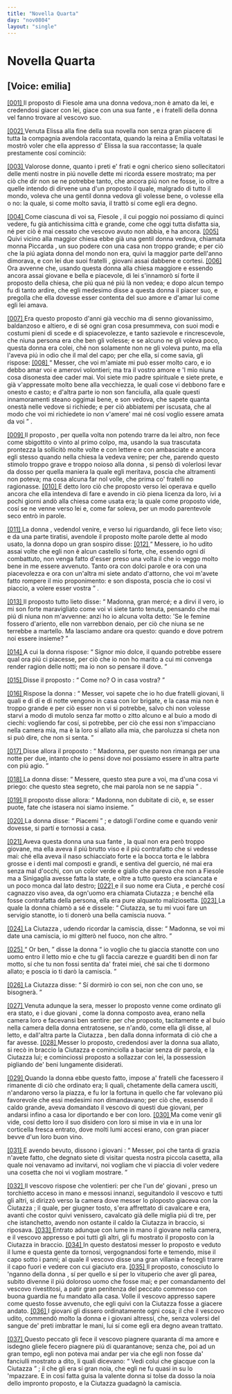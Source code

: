 ```yaml
---
title: "Novella Quarta"
day: "nov0804"
layout: "single"
---
```

<div id="nov0804" type="novella" who="emilia">
 <h1>
  Novella Quarta
 </h1>
 <p>
  <h2>
   [Voice: emilia]
  </h2>
 </p>
 <argument>
  <p>
   <a href="{{ site.baseurl }}enDecameron/nov0804#p08040001">
    [001]
   </a>
   <name persref="proposto-0804" type="person">
    Il proposto
   </name>
   di
   <name placeref="fiesole" type="place">
    Fiesole
   </name>
   ama una
   <name persref="piccarda" type="person">
    donna
   </name>
   vedova,:non &egrave; amato da lei, e credendosi giacer con lei, giace con una sua
   <name persref="ciutazza" type="person">
    fante
   </name>
   , e i
   <name persref="fratelli-0804" type="person">
    fratelli
   </name>
   della donna vel fanno trovare al vescovo suo.
  </p>
 </argument>
 <div3 type="commentary" who="author">
  <p>
   <a href="{{ site.baseurl }}enDecameron/nov0804#p08040002">
    [002]
   </a>
   Venuta
   <name persref="elissa" type="person">
    Elissa
   </name>
   alla fine della sua novella non senza gran piacere di tutta la compagnia avendola raccontata, quando la
   <name persref="emilia" type="person">
    reina
   </name>
   a
   <name persref="emilia" type="person">
    Emilia
   </name>
   voltatasi le mostr&ograve; voler che ella appresso d'
   <name persref="elissa" type="person">
    Elissa
   </name>
   la sua raccontasse; la quale prestamente cos&iacute; cominci&ograve;:
  </p>
 </div3>
 <div3 type="commentary" who="emilia">
  <p>
   <a href="{{ site.baseurl }}enDecameron/nov0804#p08040003">
    [003]
   </a>
   Valorose donne, quanto i preti e' frati e ogni cherico sieno sollecitatori delle menti nostre in pi&uacute; novelle dette mi ricorda essere mostrato; ma per ci&ograve; che dir non se ne potrebbe tanto, che ancora pi&uacute; non ne fosse, io oltre a quelle intendo di dirvene una d'un
   <name persref="proposto-0804" type="person">
    proposto
   </name>
   il quale, malgrado di tutto il mondo, voleva che una gentil
   <name persref="piccarda" type="person">
    donna
   </name>
   vedova gli volesse bene, o volesse ella o no: la quale, si come molto savia, il tratt&ograve; s&iacute; come egli era degno.
  </p>
 </div3>
 <p>
  <a href="{{ site.baseurl }}enDecameron/nov0804#p08040004">
   [004]
  </a>
  Come ciascuna di voi sa,
  <name placeref="fiesole" type="place">
   Fiesole
  </name>
  , il cui poggio noi possiamo di quinci vedere, fu gi&agrave; antichissima citt&agrave; e grande, come che oggi tutta disfatta sia, n&eacute; per ci&ograve; &egrave; mai cessato che vescovo avuto non abbia, e ha ancora.
  <a href="{{ site.baseurl }}enDecameron/nov0804#p08040005">
   [005]
  </a>
  Quivi vicino alla
  <name placeref="duomofiesole-0804" type="place">
   maggior chiesa
  </name>
  ebbe gi&agrave; una gentil donna vedova, chiamata
  <name persref="piccarda" type="person">
   monna Piccarda
  </name>
  , un suo podere con una casa non troppo grande; e per ci&ograve; che la pi&uacute; agiata donna del mondo non era, quivi la maggior parte dell'anno dimorava, e con lei due suoi
  <name persref="fratelli-0804" type="person">
   fratelli
  </name>
  , giovani assai dabbene e cortesi.
  <a href="{{ site.baseurl }}enDecameron/nov0804#p08040006">
   [006]
  </a>
  Ora avvenne che, usando questa donna alla chiesa maggiore e essendo ancora assai giovane e bella e piacevole, di lei s'innamor&ograve; s&iacute; forte il
  <name persref="proposto-0804" type="person">
   proposto
  </name>
  della chiesa, che pi&uacute; qua n&eacute; pi&uacute; l&agrave; non vedea; e dopo alcun tempo fu di tanto ardire, che egli medesimo disse a questa donna il piacer suo, e pregolla che ella dovesse esser contenta del suo amore e d'amar lui come egli lei amava.
 </p>
 <p>
  <a href="{{ site.baseurl }}enDecameron/nov0804#p08040007">
   [007]
  </a>
  Era questo
  <name persref="proposto-0804" type="person">
   proposto
  </name>
  d'anni gi&agrave; vecchio ma di senno giovanissimo, baldanzoso e altiero, e di s&eacute; ogni gran cosa presummeva, con suoi modi e costumi pieni di scede e di spiacevolezze, e tanto sazievole e rincrescevole, che niuna persona era che ben gli volesse; e se alcuno ne gli voleva poco, questa
  <name persref="piccarda" type="person">
   donna
  </name>
  era colei, ch&eacute; non solamente non ne gli voleva punto, ma ella l'aveva pi&uacute; in odio che il mal del capo; per che ella, s&iacute; come savia, gli rispose:
  <a href="{{ site.baseurl }}enDecameron/nov0804#p08040008">
   [008]
  </a>
  <q direct="unspecified" who="piccarda">
   Messer, che voi m'amiate mi pu&ograve; esser molto caro, e io debbo amar voi e amerovi volontieri; ma tra il vostro amore e 'l mio niuna cosa disonesta dee cader mai. Voi siete mio padre spirituale e siete prete, e gi&agrave; v'appressate molto bene alla vecchiezza, le quali cose vi debbono fare e onesto e casto; e d'altra parte io non son fanciulla, alla quale questi innamoramenti steano oggimai bene, e son vedova, che sapete quanta onest&agrave; nelle vedove si richiede; e per ci&ograve; abbiatemi per iscusata, che al modo che voi mi richiedete io non v'amere' mai n&eacute; cos&iacute; voglio essere amata da voi
  </q>
  .
 </p>
 <p>
  <a href="{{ site.baseurl }}enDecameron/nov0804#p08040009">
   [009]
  </a>
  <name persref="proposto-0804" type="person">
   Il proposto
  </name>
  , per quella volta non potendo trarre da lei altro, non fece come sbigottito o vinto al primo colpo, ma, usando la sua trascutata prontezza la sollicit&ograve; molte volte e con lettere e con ambasciate e ancora egli stesso quando nella chiesa la vedeva venire; per che, parendo questo stimolo troppo grave e troppo noioso alla
  <name persref="piccarda" type="person">
   donna
  </name>
  , si pens&ograve; di volerlosi levar da dosso per quella maniera la quale egli meritava, poscia che altramenti non poteva; ma cosa alcuna far nol volle, che prima co'
  <name persref="fratelli-0804" type="person">
   fratelli
  </name>
  no ragionasse.
  <a href="{{ site.baseurl }}enDecameron/nov0804#p08040010">
   [010]
  </a>
  E detto loro ci&ograve; che proposto verso lei operava e quello ancora che ella intendeva di fare e avendo in ci&ograve; piena licenza da loro, ivi a pochi giorni and&ograve; alla chiesa come usata era; la quale come proposto vide, cos&iacute; se ne venne verso lei e, come far soleva, per un modo parentevole seco entr&ograve; in parole.
 </p>
 <p>
  <a href="{{ site.baseurl }}enDecameron/nov0804#p08040011">
   [011]
  </a>
  <name persref="piccarda" type="person">
   La donna
  </name>
  , vedendol venire, e verso lui riguardando, gli fece lieto viso; e da una parte tiratisi, avendole
  <name persref="proposto-0804" type="person">
   il proposto
  </name>
  molte parole dette al modo usato, la donna dopo un gran sospiro disse:
  <a href="{{ site.baseurl }}enDecameron/nov0804#p08040012">
   [012]
  </a>
  <q direct="unspecified" who="piccarda">
   Messere, io ho udito assai volte che egli non &egrave; alcun castello s&iacute; forte, che, essendo ogni d&iacute; combattuto, non venga fatto d'esser preso una volta il che io veggo molto bene in me essere avvenuto. Tanto ora con dolci parole e ora con una piacevolezza e ora con un'altra mi siete andato d'attorno, che voi m'avete fatto rompere il mio proponimento: e son disposta, poscia che io cos&iacute; vi piaccio, a volere esser vostra
  </q>
  .
 </p>
 <p>
  <a href="{{ site.baseurl }}enDecameron/nov0804#p08040013">
   [013]
  </a>
  <name persref="proposto-0804" type="person">
   Il proposto
  </name>
  tutto lieto disse:
  <q direct="unspecified" who="proposto-0804">
   Madonna, gran merc&eacute;; e a dirvi il vero, io mi son forte maravigliato come voi vi siete tanto tenuta, pensando che mai pi&uacute; di niuna non m'avvenne: anzi ho io alcuna volta detto: 'Se le femine fossero d'ariento, elle non varrebbon denaio, per ci&ograve; che niuna se ne terrebbe a martello. Ma lasciamo andare ora questo: quando e dove potrem noi essere insieme?
  </q>
 </p>
 <p>
  <a href="{{ site.baseurl }}enDecameron/nov0804#p08040014">
   [014]
  </a>
  A cui
  <name persref="piccarda" type="person">
   la donna
  </name>
  rispose:
  <q direct="unspecified" who="piccarda">
   Signor mio dolce, il quando potrebbe essere qual ora pi&uacute; ci piacesse, per ci&ograve; che io non ho marito a cui mi convenga render ragion delle notti; ma io non so pensare il dove.
  </q>
 </p>
 <p>
  <a href="{{ site.baseurl }}enDecameron/nov0804#p08040015">
   [015]
  </a>
  Disse
  <name persref="proposto-0804" type="person">
   il proposto
  </name>
  :
  <q direct="unspecified" who="proposto-0804">
   Come no? O in casa vostra?
  </q>
 </p>
 <p>
  <a href="{{ site.baseurl }}enDecameron/nov0804#p08040016">
   [016]
  </a>
  Rispose
  <name persref="piccarda" type="person">
   la donna
  </name>
  :
  <q direct="unspecified" who="piccarda">
   Messer, voi sapete che io ho due
   <name persref="fratelli-0804" type="person">
    fratelli
   </name>
   giovani, li quali e di d&iacute; e di notte vengono in casa con lor brigate, e la casa mia non &egrave; troppo grande e per ci&ograve; esser non vi si potrebbe, salvo chi non volesse starvi a modo di mutolo senza far motto o zitto alcuno e al buio a modo di ciechi: vogliendo far cos&iacute;, si potrebbe, per ci&ograve; che essi non s'impacciano nella camera mia, ma &egrave; la loro s&iacute; allato alla mia, che paroluzza s&iacute; cheta non si pu&ograve; dire, che non si senta.
  </q>
 </p>
 <p>
  <a href="{{ site.baseurl }}enDecameron/nov0804#p08040017">
   [017]
  </a>
  Disse allora
  <name persref="proposto-0804" type="person">
   il proposto
  </name>
  :
  <q direct="unspecified" who="proposto-0804">
   Madonna, per questo non rimanga per una notte per due, intanto che io pensi dove noi possiamo essere in altra parte con pi&uacute; agio.
  </q>
 </p>
 <p>
  <a href="{{ site.baseurl }}enDecameron/nov0804#p08040018">
   [018]
  </a>
  <name persref="piccarda" type="person">
   La donna
  </name>
  disse:
  <q direct="unspecified" who="piccarda">
   Messere, questo stea pure a voi, ma d'una cosa vi priego: che questo stea segreto, che mai parola non se ne sappia
  </q>
  .
 </p>
 <p>
  <a href="{{ site.baseurl }}enDecameron/nov0804#p08040019">
   [019]
  </a>
  <name persref="proposto-0804" type="person">
   Il proposto
  </name>
  disse allora:
  <q direct="unspecified" who="proposto-0804">
   Madonna, non dubitate di ci&ograve;, e, se esser puote, fate che istasera noi siamo insieme.
  </q>
 </p>
 <p>
  <a href="{{ site.baseurl }}enDecameron/nov0804#p08040020">
   [020]
  </a>
  <name persref="piccarda" type="person">
   La donna
  </name>
  disse:
  <q direct="unspecified">
   Piacemi
  </q>
  ; e datogli l'ordine come e quando venir dovesse, si part&iacute; e tornossi a casa.
 </p>
 <p>
  <a href="{{ site.baseurl }}enDecameron/nov0804#p08040021">
   [021]
  </a>
  Aveva
  <name persref="piccarda" type="person">
   questa donna
  </name>
  una sua
  <name persref="ciutazza" type="person">
   fante
  </name>
  , la qual non era per&ograve; troppo giovane, ma ella aveva il pi&uacute; brutto viso e il pi&uacute; contrafatto che si vedesse mai: ch&eacute; ella aveva il naso schiacciato forte e la bocca torta e le labbra grosse e i denti mal composti e grandi, e sentiva del guercio, n&eacute; mai era senza mal d'occhi, con un color verde e giallo che pareva che non a
  <name placeref="fiesole" type="place">
   Fiesole
  </name>
  ma a
  <name placeref="sinigaglia" type="place">
   Sinigaglia
  </name>
  avesse fatta la state, e oltre a tutto questo era sciancata e un poco monca dal lato destro;
  <a href="{{ site.baseurl }}enDecameron/nov0804#p08040022">
   [022]
  </a>
  e il suo nome era
  <name persref="ciutazza" type="person">
   Ciuta
  </name>
  , e perch&eacute; cos&iacute; cagnazzo viso avea, da ogn'uomo era chiamata
  <name persref="ciutazza" type="person">
   Ciutazza
  </name>
  ; e bench&eacute; ella fosse contrafatta della persona, ella era pure alquanto maliziosetta.
  <a href="{{ site.baseurl }}enDecameron/nov0804#p08040023">
   [023]
  </a>
  La quale la
  <name persref="piccarda" type="person">
   donna
  </name>
  chiam&ograve; a s&eacute; e dissele:
  <q direct="unspecified" who="piccarda">
   Ciutazza, se tu mi vuoi fare un servigio stanotte, io ti doner&ograve; una bella camiscia nuova.
  </q>
 </p>
 <p>
  <a href="{{ site.baseurl }}enDecameron/nov0804#p08040024">
   [024]
  </a>
  La
  <name persref="ciutazza" type="person">
   Ciutazza
  </name>
  , udendo ricordar la camiscia, disse:
  <q direct="unspecified" who="ciutazza">
   Madonna, se voi mi date una camiscia, io mi gitter&ograve; nel fuoco, non che altro.
  </q>
 </p>
 <p>
  <a href="{{ site.baseurl }}enDecameron/nov0804#p08040025">
   [025]
  </a>
  <q direct="unspecified" who="piccarda">
   Or ben,
  </q>
  disse
  <name persref="piccarda" type="person">
   la donna
  </name>
  <q direct="unspecified">
   io voglio che tu giaccia stanotte con uno uomo entro il letto mio e che tu gli faccia carezze e guarditi ben di non far motto, s&iacute; che tu non fossi sentita da' fratei miei, ch&eacute; sai che ti dormono allato; e poscia io ti dar&ograve; la camiscia.
  </q>
 </p>
 <p>
  <a href="{{ site.baseurl }}enDecameron/nov0804#p08040026">
   [026]
  </a>
  La
  <name persref="ciutazza" type="person">
   Ciutazza
  </name>
  disse:
  <q direct="unspecified" who="ciutazza">
   S&iacute; dormir&ograve; io con sei, non che con uno, se bisogner&agrave;.
  </q>
 </p>
 <p>
  <a href="{{ site.baseurl }}enDecameron/nov0804#p08040027">
   [027]
  </a>
  Venuta adunque la sera, messer lo
  <name persref="proposto-0804" type="person">
   proposto
  </name>
  venne come ordinato gli era stato, e
  <name persref="fratelli-0804" type="person">
   i due giovani
  </name>
  , come
  <name persref="piccarda" type="person">
   la donna
  </name>
  composto avea, erano nella camera loro e facevansi ben sentire: per che proposto, tacitamente e al buio nella camera della donna entratosene, se n'and&ograve;, come ella gli disse, al letto, e dall'altra parte la
  <name persref="ciutazza" type="person">
   Ciutazza
  </name>
  , ben dalla donna informata di ci&ograve; che a far avesse.
  <a href="{{ site.baseurl }}enDecameron/nov0804#p08040028">
   [028]
  </a>
  Messer lo proposto, credendosi aver la donna sua allato, si rec&ograve; in braccio la
  <name persref="ciutazza" type="person">
   Ciutazza
  </name>
  e cominciolla a baciar senza dir parola, e la
  <name persref="ciutazza" type="person">
   Ciutazza
  </name>
  lui; e cominciossi proposto a sollazzar con lei, la possession pigliando de' beni lungamente disiderati.
 </p>
 <p>
  <a href="{{ site.baseurl }}enDecameron/nov0804#p08040029">
   [029]
  </a>
  Quando
  <name persref="piccarda" type="person">
   la donna
  </name>
  ebbe questo fatto, impose a'
  <name persref="fratelli-0804" type="person">
   fratelli
  </name>
  che facessero il rimanente di ci&ograve; che ordinato era; li quali, chetamente della camera usciti, n'andarono verso la piazza, e fu lor la fortuna in quello che far volevano pi&uacute; favorevole che essi medesimi non dimandavano; per ci&ograve; che, essendo il caldo grande, aveva domandato il vescovo di questi due giovani, per andarsi infino a casa lor diportando e ber con loro.
  <a href="{{ site.baseurl }}enDecameron/nov0804#p08040030">
   [030]
  </a>
  Ma come venir gli vide, cos&iacute; detto loro il suo disidero con loro si mise in via e in una lor corticella fresca entrato, dove molti lumi accesi erano, con gran piacer bevve d'un loro buon vino.
 </p>
 <p>
  <a href="{{ site.baseurl }}enDecameron/nov0804#p08040031">
   [031]
  </a>
  E avendo bevuto, dissono
  <name persref="fratelli-0804" type="person">
   i giovani
  </name>
  :
  <q direct="unspecified" who="fratelli-0804">
   Messer, poi che tanta di grazia n'avete fatto, che degnato siete di visitar questa nostra piccola casetta, alla quale noi venavamo ad invitarvi, noi vogliam che vi piaccia di voler vedere una cosetta che noi vi vogliam mostrare.
  </q>
 </p>
 <p>
  <a href="{{ site.baseurl }}enDecameron/nov0804#p08040032">
   [032]
  </a>
  Il vescovo rispose che volentieri: per che l'un de'
  <name persref="fratelli-0804" type="person">
   giovani
  </name>
  , preso un torchietto acceso in mano e messosi innanzi, seguitandolo il vescovo e tutti gli altri, si dirizz&ograve; verso la camera dove messer lo
  <name persref="proposto-0804" type="person">
   ploposto
  </name>
  giaceva con la
  <name persref="ciutazza" type="person">
   Ciutazza
  </name>
  ; il quale, per giugner tosto, s'era affrettato di cavalcare e era, avanti che costor quivi venissero, cavalcato gi&agrave; delle miglia pi&uacute; di tre, per che istanchetto, avendo non ostante il caldo la
  <name persref="ciutazza" type="person">
   Ciutazza
  </name>
  in braccio, si riposava.
  <a href="{{ site.baseurl }}enDecameron/nov0804#p08040033">
   [033]
  </a>
  Entrato adunque con lume in mano il giovane nella camera, e il vescovo appresso e poi tutti gli altri, gli fu mostrato il proposto con la
  <name persref="ciutazza" type="person">
   Ciutazza
  </name>
  in braccio.
  <a href="{{ site.baseurl }}enDecameron/nov0804#p08040034">
   [034]
  </a>
  In questo destatosi messer lo proposto e veduto il lume e questa gente da tornosi, vergognandosi forte e temendo, mise il capo sotto i panni; al quale il vescovo disse una gran villania e fecegli trarre il capo fuori e vedere con cui giaciuto era.
  <a href="{{ site.baseurl }}enDecameron/nov0804#p08040035">
   [035]
  </a>
  Il proposto, conosciuto lo 'nganno della
  <name persref="piccarda" type="person">
   donna
  </name>
  , s&iacute; per quello e s&iacute; per lo vituperio che aver gli parea, subito divenne il pi&uacute; doloroso uomo che fosse mai; e per comandamento del vescovo rivestitosi, a patir gran penitenza del peccato commesso con buona guardia ne fu mandato alla casa. Volle il vescovo appresso sapere come questo fosse avvenuto, che egli quivi con la
  <name persref="ciutazza" type="person">
   Ciutazza
  </name>
  fosse a giacere andato.
  <a href="{{ site.baseurl }}enDecameron/nov0804#p08040036">
   [036]
  </a>
  I giovani gli dissero ordinatamente ogni cosa; il che il vescovo udito, commend&ograve; molto la donna e i giovani altress&iacute;, che, senza volersi del sangue de' preti imbrattar le mani, lui s&iacute; come egli era degno avean trattato.
 </p>
 <p>
  <a href="{{ site.baseurl }}enDecameron/nov0804#p08040037">
   [037]
  </a>
  Questo peccato gli fece il vescovo piagnere quaranta d&iacute; ma amore e isdegno gliele fecero piagnere pi&uacute; di quarantanove; senza che, poi ad un gran tempo, egli non poteva mai andar per via che egli non fosse da'
  <name persref="fanciulli-0804" type="person">
   fanciulli
  </name>
  mostrato a dito, li quali dicevano:
  <q direct="unspecified" who="fanciulli-0804">
   Vedi colui che giacque con la
   <name persref="ciutazza" type="person">
    Ciutazza
   </name>
  </q>
  ; il che gli era s&iacute; gran noia, che egli ne fu quasi in su lo 'mpazzare. E in cos&iacute; fatta guisa la valente
  <name persref="piccarda" type="person">
   donna
  </name>
  si tolse da dosso la noia dello impronto proposto, e la
  <name persref="ciutazza" type="person">
   Ciutazza
  </name>
  guadagn&ograve; la camiscia.
 </p>
</div>